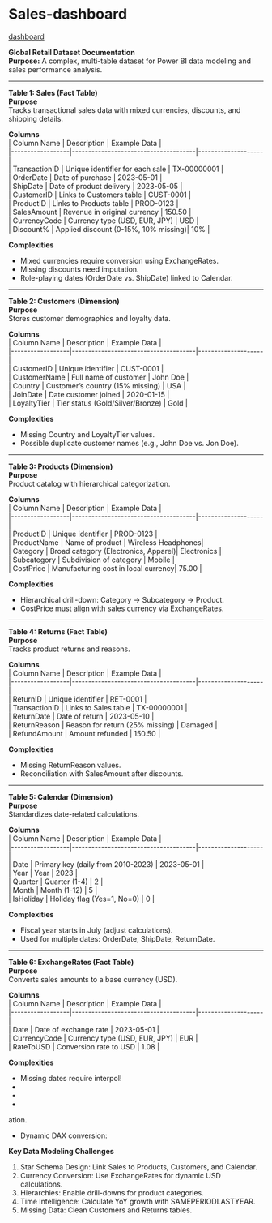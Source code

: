 # Sales-dashboard

 [dashboard](https://github.com/user-attachments/assets/80db6def-5e35-4de1-a958-5fb0c944219a)

**Global Retail Dataset Documentation**  
**Purpose:** A complex, multi-table dataset for Power BI data modeling and sales performance analysis.  

---

**Table 1: Sales (Fact Table)**  
**Purpose**  
Tracks transactional sales data with mixed currencies, discounts, and shipping details.  

**Columns**  
| Column Name      | Description                          | Example Data       |  
|------------------|--------------------------------------|--------------------|  
| TransactionID    | Unique identifier for each sale      | TX-00000001        |  
| OrderDate        | Date of purchase                     | 2023-05-01         |  
| ShipDate         | Date of product delivery             | 2023-05-05         |  
| CustomerID       | Links to Customers table             | CUST-0001          |  
| ProductID        | Links to Products table              | PROD-0123          |  
| SalesAmount      | Revenue in original currency         | 150.50             |  
| CurrencyCode     | Currency type (USD, EUR, JPY)        | USD                |  
| Discount%        | Applied discount (0-15%, 10% missing)| 10%                |  

**Complexities**  
- Mixed currencies require conversion using ExchangeRates.  
- Missing discounts need imputation.  
- Role-playing dates (OrderDate vs. ShipDate) linked to Calendar.  

---

**Table 2: Customers (Dimension)**  
**Purpose**  
Stores customer demographics and loyalty data.  

**Columns**  
| Column Name      | Description                          | Example Data       |  
|------------------|--------------------------------------|--------------------|  
| CustomerID       | Unique identifier                   | CUST-0001          |  
| CustomerName     | Full name of customer               | John Doe           |  
| Country          | Customer’s country (15% missing)    | USA                |  
| JoinDate         | Date customer joined                | 2020-01-15         |  
| LoyaltyTier      | Tier status (Gold/Silver/Bronze)    | Gold               |  

**Complexities**  
- Missing Country and LoyaltyTier values.  
- Possible duplicate customer names (e.g., John Doe vs. Jon Doe).  

---

**Table 3: Products (Dimension)**  
**Purpose**  
Product catalog with hierarchical categorization.  

**Columns**  
| Column Name      | Description                          | Example Data       |  
|------------------|--------------------------------------|--------------------|  
| ProductID        | Unique identifier                   | PROD-0123          |  
| ProductName      | Name of product                     | Wireless Headphones|  
| Category         | Broad category (Electronics, Apparel)| Electronics        |  
| Subcategory      | Subdivision of category             | Mobile             |  
| CostPrice        | Manufacturing cost in local currency| 75.00              |  

**Complexities**  
- Hierarchical drill-down: Category → Subcategory → Product.  
- CostPrice must align with sales currency via ExchangeRates.  

---

**Table 4: Returns (Fact Table)**  
**Purpose**  
Tracks product returns and reasons.  

**Columns**  
| Column Name      | Description                          | Example Data       |  
|------------------|--------------------------------------|--------------------|  
| ReturnID         | Unique identifier                   | RET-0001           |  
| TransactionID    | Links to Sales table                | TX-00000001        |  
| ReturnDate       | Date of return                      | 2023-05-10         |  
| ReturnReason     | Reason for return (25% missing)     | Damaged            |  
| RefundAmount     | Amount refunded                     | 150.50             |  

**Complexities**  
- Missing ReturnReason values.  
- Reconciliation with SalesAmount after discounts.  

---

**Table 5: Calendar (Dimension)**  
**Purpose**  
Standardizes date-related calculations.  

**Columns**  
| Column Name      | Description                          | Example Data       |  
|------------------|--------------------------------------|--------------------|  
| Date             | Primary key (daily from 2010-2023)  | 2023-05-01         |  
| Year             | Year                                 | 2023               |  
| Quarter          | Quarter (1-4)                       | 2                  |  
| Month            | Month (1-12)                        | 5                  |  
| IsHoliday        | Holiday flag (Yes=1, No=0)          | 0                  |  

**Complexities**  
- Fiscal year starts in July (adjust calculations).  
- Used for multiple dates: OrderDate, ShipDate, ReturnDate.  

---

**Table 6: ExchangeRates (Fact Table)**  
**Purpose**  
Converts sales amounts to a base currency (USD).  

**Columns**  
| Column Name      | Description                          | Example Data       |  
|------------------|--------------------------------------|--------------------|  
| Date             | Date of exchange rate               | 2023-05-01         |  
| CurrencyCode     | Currency type (USD, EUR, JPY)       | EUR                |  
| RateToUSD        | Conversion rate to USD              | 1.08               |  

**Complexities**  
- Missing dates require interpol!
-
-
-
ation.  
- Dynamic DAX conversion:  


**Key Data Modeling Challenges**  
1. Star Schema Design: Link Sales to Products, Customers, and Calendar.  
2. Currency Conversion: Use ExchangeRates for dynamic USD calculations.  
3. Hierarchies: Enable drill-downs for product categories.  
4. Time Intelligence: Calculate YoY growth with SAMEPERIODLASTYEAR.  
5. Missing Data: Clean Customers and Returns tables.  

